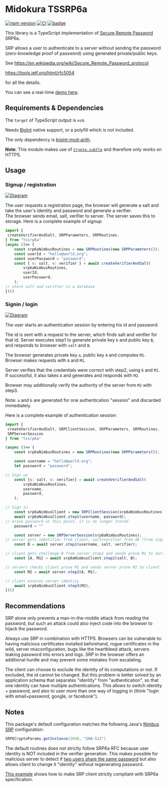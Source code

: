 # Midokura TSSRP6a

[![npm version](https://badge.fury.io/js/tssrp6a.svg)](https://badge.fury.io/js/tssrp6a)
[![CI](https://github.com/midonet/tssrp6a/actions/workflows/main.yml/badge.svg)](https://github.com/midonet/tssrp6a/actions/workflows/main.yml)
[![badge](https://img.shields.io/endpoint?url=https://gist.githubusercontent.com/bgrosse-midokura/6d88c7cb89cc67292dc093e5d7bcede3/raw/tssrp6a-coverage-badge.json)](https://midonet.github.io/tssrp6a/coverage)

This library is a TypeScript implementation of [Secure Remote Password](http://srp.stanford.edu/) SRP6a.

SRP allows a user to authenticate to a server without sending the password (zero-knowledge proof of password)
using generated private/public keys.

See
https://en.wikipedia.org/wiki/Secure_Remote_Password_protocol

https://tools.ietf.org/html/rfc5054

for all the details.

You can see a real-time [demo here](https://midonet.github.io/tssrp6a/demo).

## Requirements & Dependencies

The `target` of TypeScript output is `es6`.

Needs [BigInt](https://developer.mozilla.org/en-US/docs/Web/JavaScript/Reference/Global_Objects/BigInt) native support, or a polyfill which is not included.

The only dependency is [bigint-mod-arith](https://www.npmjs.com/package/bigint-mod-arith).

**Note**: This module makes use of [`Crypto.subtle`](https://developer.mozilla.org/en-US/docs/Web/API/Crypto/subtle) and therefore only works on HTTPS.

## Usage
### Signup / registration

[![Diagram](docs/signup.svg)](https://mermaidjs.github.io/mermaid-live-editor/#/edit/eyJjb2RlIjoic2VxdWVuY2VEaWFncmFtXG4gICAgcGFydGljaXBhbnQgQiBhcyBCcm93c2VyXG4gICAgcGFydGljaXBhbnQgUyBhcyBTZXJ2ZXJcbiAgICBOb3RlIGxlZnQgb2YgQjogVXNlciBlbnRlcnM8YnIvPmlkLCBwYXNzd29yZFxuICAgIEItPj5COiBzYWx0ID0gY2xpZW50LmdlbmVyYXRlUmFuZG9tU2FsdCgpXG4gICAgQi0-PkI6IGNsaWVudC5nZW5lcmF0ZVZlcmlmaWVyKHNhbHQsIGlkLCBwYXNzd29yZClcbiAgICBCLT4-UzogZW1haWwsIHNhbHQsIHZlcmlmaWVyXG4gICAgTm90ZSByaWdodCBvZiBTOiBzYXZlIGJ5IGlkOjxici8-c2FsdCwgdmVyaWZpZXJcbiIsIm1lcm1haWQiOnsidGhlbWUiOiJkZWZhdWx0In19)

The user requests a registration page, the browser will generate a salt and take the user's identity and password and generate a verifier.  
The browser sends email, salt, verifier to server. The server saves this to storage.
Here is a complete example of signup:
```JavaScript
import {
 createVerifierAndSalt, SRPParameters, SRPRoutines,
} from "tssrp6a"
(async ()=> {
    const srp6aNimbusRoutines = new SRPRoutines(new SRPParameters());
    const userId = "hello@world.org";
    const userPassword = "password";
    const { s: salt, v: verifier } = await createVerifierAndSalt(
        srp6aNimbusRoutines,
        userId,
        userPassword,
    );
// store salt and verifier in a database
})()
```

### Signin / login

[![Diagram](docs/signin.svg)](https://mermaidjs.github.io/mermaid-live-editor/#/edit/eyJjb2RlIjoic2VxdWVuY2VEaWFncmFtXG4gICAgcGFydGljaXBhbnQgQiBhcyBCcm93c2VyXG4gICAgcGFydGljaXBhbnQgUyBhcyBTZXJ2ZXJcbiAgICBOb3RlIGxlZnQgb2YgQjogVXNlciBlbnRlcnM8YnIvPmlkLCBwYXNzd29yZFxuICAgIEItPj5COiBjbGllbnQuc3RlcDEoaWQsIHBhc3N3b3JkKVxuICAgIEItPj5TOiBpZFxuICAgIE5vdGUgcmlnaHQgb2YgUzogZmluZCBpbiBzdG9yYWdlPGJyLz5ieSBpZDo8YnIvPnNhbHQsIHZlcmlmaWVyXG4gICAgUy0-PlM6IGIsQiA9IHNlcnZlci5zdGVwMShpZCwgc2FsdCwgdmVyaWZpZXIpXG4gICAgUy0-PkI6IHNhbHQsIEJcbiAgICBCLT4-QjogYSxBLE0xID0gY2xpZW50LnN0ZXAyKHNhbHQsIEIpXG4gICAgQi0-PlM6IEEsTTFcbiAgICBTLT4-UzogTTIgPSBzZXJ2ZXIuc3RlcDIoYiwgQSwgTTEpXG4gICAgUy0-PkI6IE0yXG4gICAgTm90ZSBsZWZ0IG9mIEI6IEJyb3dzZXIgbWF5IHZlcmlmeTxici8-c2VydmVyXG4gICAgQi0tPj5COiBjbGllbnQuc3RlcDMoYSwgTTIpIiwibWVybWFpZCI6eyJ0aGVtZSI6ImRlZmF1bHQifX0)

The user starts an authentication session by entering his id and password.

The id is sent with a request to the server, which finds salt and verifier for that id. Server executes step1 to generate private key `b` and public key `B`, and responds to browser with `salt` and `B`.

The browser generates private key `a`, public key `A` and computes `M1`. Browser makes requests with `A` and `M1`.

Server verifies that the credentials were correct with step2, using `b` and `M1`. If successful, it also takes `A` and generates and responds with `M2`.

Browser may additionally verify the authority of the server from `M2` with step3.

Note: `a` and `b` are generated for one authentication "session" and discarded immediately.

Here is a complete example of authentication session:
```JavaScript
import {
 createVerifierAndSalt, SRPClientSession, SRPParameters, SRPRoutines,
 SRPServerSession
} from "tssrp6a"

(async ()=> {
    const srp6aNimbusRoutines = new SRPRoutines(new SRPParameters());

    const username = "hello@world.org";
    let password = "password";

// Sign up
    const {s: salt, v: verifier} = await createVerifierAndSalt(
        srp6aNimbusRoutines,
        username,
        password,
    );

// Sign in
    const srp6aNimbusClient = new SRPClientSession(srp6aNimbusRoutines);
    await srp6aNimbusClient.step1(username, password);
// erase password at this point, it is no longer stored
    password = ""

    const server = new SRPServerSession(srp6aNimbusRoutines);
// server gets identifier from client, salt+verifier from db (from signup)
    const B = await server.step1(username, salt, verifier);

// client gets challenge B from server step1 and sends prove M1 to server
    const {A, M1} = await srp6aNimbusClient.step2(salt, B);

// servers checks client prove M1 and sends server prove M2 to client
    const M2 = await server.step2(A, M1);

// client ensures server identity
    await srp6aNimbusClient.step3(M2);
})()
```

## Recommendations

SRP alone only prevents a man-in-the-middle attack from _reading_ the password, but such an attack could also inject code into the browser to hijack the password.

Always use SRP in combination with HTTPS. Browsers can be vulnerable to: having malicious certificates installed beforehand, rogue certificates in the wild, server misconfiguration, bugs like the heartbleed attack, servers leaking password into errors and logs. SRP in the browser offers an additional hurdle and may prevent some mistakes from escalating.

The client can choose to exclude the identity of its computations or not. If excluded, the id cannot be changed. But this problem is better solved by an application schema that separates "identity" from "authentication", so that one identity can have multiple authentications. This allows to switch identity + password, and also to user more than one way of logging in (think "login with email+password, google, or facebook").

## Notes

This package's default configuration matches the following Java's 
[Nimbus SRP](https://connect2id.com/products/nimbus-srp) configuration:
```Java
SRP6CryptoParams.getInstance(2048, "SHA-512")
```

The default routines does not
strictly follow SRP6a RFC because user identity is NOT included in the verifier generation.
This makes possible for malicious server to detect if
[two users share the same password](https://crypto.stackexchange.com/questions/8626/why-is-tls-srp-verifier-based-on-user-name/9430#9430)
but also allows client to change it "identity" without regenerating password.

[This example](test/srp6a.test.ts) shows how to make SRP client strictly compliant with
SRP6a specification.
